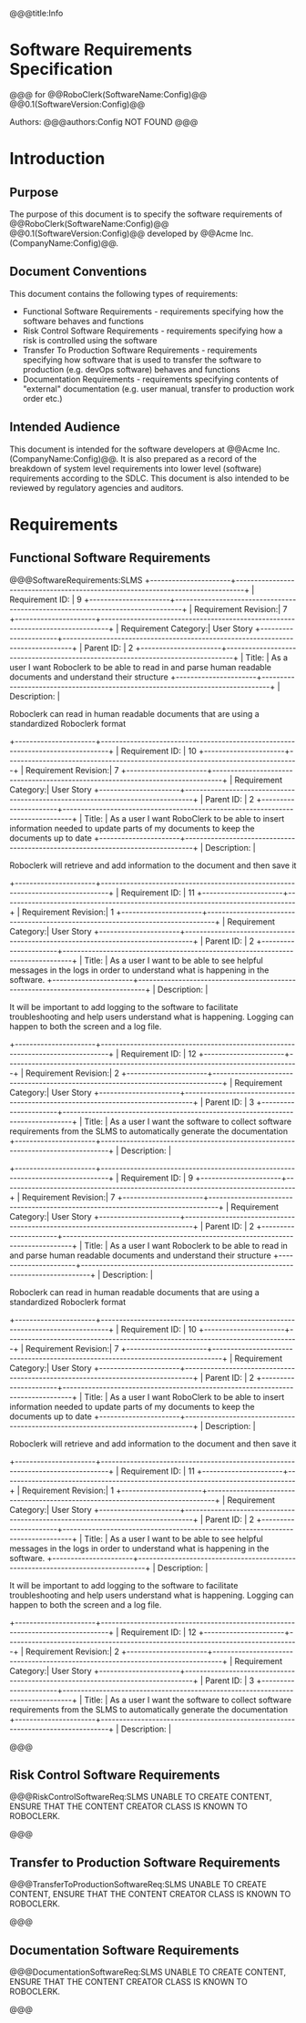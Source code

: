@@@title:Info
# Software Requirements Specification



@@@
for
@@RoboClerk(SoftwareName:Config)@@ @@0.1(SoftwareVersion:Config)@@  
  
Authors:
@@@authors:Config
NOT FOUND
@@@

# Introduction
## Purpose
The purpose of this document is to specify the software requirements of @@RoboClerk(SoftwareName:Config)@@ @@0.1(SoftwareVersion:Config)@@ developed by @@Acme Inc.(CompanyName:Config)@@. 

## Document Conventions
This document contains the following types of requirements:
- Functional Software Requirements - requirements specifying how the software behaves and functions
- Risk Control Software Requirements - requirements specifying how a risk is controlled using the software
- Transfer To Production Software Requirements - requirements specifying how software that is used to transfer the software to production (e.g. devOps software) behaves and functions
- Documentation Requirements - requirements specifying contents of "external" documentation (e.g. user manual, transfer to production work order etc.)
 
## Intended Audience
This document is intended for the software developers at @@Acme Inc.(CompanyName:Config)@@. It is also prepared as a record of the breakdown of system level requirements into lower level (software) requirements according to the SDLC. This document is also intended to be reviewed by regulatory agencies and auditors.

# Requirements

## Functional Software Requirements
@@@SoftwareRequirements:SLMS
+----------------------+--------------------------------------------------------------------------------+
| Requirement ID:      | 9
+----------------------+--------------------------------------------------------------------------------+
| Requirement Revision:| 7
+----------------------+--------------------------------------------------------------------------------+
| Requirement Category:| User Story
+----------------------+--------------------------------------------------------------------------------+
| Parent ID:           | 2
+----------------------+--------------------------------------------------------------------------------+
| Title:               | As a user I want Roboclerk to be able to read in and parse human readable documents and understand their structure
+----------------------+--------------------------------------------------------------------------------+
| Description:         | <div>Roboclerk can read in human readable documents that are using a standardized Roboclerk format</div>

+----------------------+--------------------------------------------------------------------------------+
| Requirement ID:      | 10
+----------------------+--------------------------------------------------------------------------------+
| Requirement Revision:| 7
+----------------------+--------------------------------------------------------------------------------+
| Requirement Category:| User Story
+----------------------+--------------------------------------------------------------------------------+
| Parent ID:           | 2
+----------------------+--------------------------------------------------------------------------------+
| Title:               | As a user I want RoboClerk to be able to insert information needed to update parts of my documents to keep the documents up to date
+----------------------+--------------------------------------------------------------------------------+
| Description:         | <div>Roboclerk will retrieve and add information to the document and then save it</div>

+----------------------+--------------------------------------------------------------------------------+
| Requirement ID:      | 11
+----------------------+--------------------------------------------------------------------------------+
| Requirement Revision:| 1
+----------------------+--------------------------------------------------------------------------------+
| Requirement Category:| User Story
+----------------------+--------------------------------------------------------------------------------+
| Parent ID:           | 2
+----------------------+--------------------------------------------------------------------------------+
| Title:               | As a user I want to be able to see helpful messages in the logs in order to understand what is happening in the software.
+----------------------+--------------------------------------------------------------------------------+
| Description:         | <div>It will be important to add logging to the software to facilitate troubleshooting and help users understand what is happening. Logging can happen to both the screen and a log file.</div>

+----------------------+--------------------------------------------------------------------------------+
| Requirement ID:      | 12
+----------------------+--------------------------------------------------------------------------------+
| Requirement Revision:| 2
+----------------------+--------------------------------------------------------------------------------+
| Requirement Category:| User Story
+----------------------+--------------------------------------------------------------------------------+
| Parent ID:           | 3
+----------------------+--------------------------------------------------------------------------------+
| Title:               | As a user I want the software to collect software requirements from the SLMS to automatically generate the documentation
+----------------------+--------------------------------------------------------------------------------+
| Description:         | 

+----------------------+--------------------------------------------------------------------------------+
| Requirement ID:      | 9
+----------------------+--------------------------------------------------------------------------------+
| Requirement Revision:| 7
+----------------------+--------------------------------------------------------------------------------+
| Requirement Category:| User Story
+----------------------+--------------------------------------------------------------------------------+
| Parent ID:           | 2
+----------------------+--------------------------------------------------------------------------------+
| Title:               | As a user I want Roboclerk to be able to read in and parse human readable documents and understand their structure
+----------------------+--------------------------------------------------------------------------------+
| Description:         | <div>Roboclerk can read in human readable documents that are using a standardized Roboclerk format</div>

+----------------------+--------------------------------------------------------------------------------+
| Requirement ID:      | 10
+----------------------+--------------------------------------------------------------------------------+
| Requirement Revision:| 7
+----------------------+--------------------------------------------------------------------------------+
| Requirement Category:| User Story
+----------------------+--------------------------------------------------------------------------------+
| Parent ID:           | 2
+----------------------+--------------------------------------------------------------------------------+
| Title:               | As a user I want RoboClerk to be able to insert information needed to update parts of my documents to keep the documents up to date
+----------------------+--------------------------------------------------------------------------------+
| Description:         | <div>Roboclerk will retrieve and add information to the document and then save it</div>

+----------------------+--------------------------------------------------------------------------------+
| Requirement ID:      | 11
+----------------------+--------------------------------------------------------------------------------+
| Requirement Revision:| 1
+----------------------+--------------------------------------------------------------------------------+
| Requirement Category:| User Story
+----------------------+--------------------------------------------------------------------------------+
| Parent ID:           | 2
+----------------------+--------------------------------------------------------------------------------+
| Title:               | As a user I want to be able to see helpful messages in the logs in order to understand what is happening in the software.
+----------------------+--------------------------------------------------------------------------------+
| Description:         | <div>It will be important to add logging to the software to facilitate troubleshooting and help users understand what is happening. Logging can happen to both the screen and a log file.</div>

+----------------------+--------------------------------------------------------------------------------+
| Requirement ID:      | 12
+----------------------+--------------------------------------------------------------------------------+
| Requirement Revision:| 2
+----------------------+--------------------------------------------------------------------------------+
| Requirement Category:| User Story
+----------------------+--------------------------------------------------------------------------------+
| Parent ID:           | 3
+----------------------+--------------------------------------------------------------------------------+
| Title:               | As a user I want the software to collect software requirements from the SLMS to automatically generate the documentation
+----------------------+--------------------------------------------------------------------------------+
| Description:         | 


@@@
## Risk Control Software Requirements
@@@RiskControlSoftwareReq:SLMS
UNABLE TO CREATE CONTENT, ENSURE THAT THE CONTENT CREATOR CLASS IS KNOWN TO ROBOCLERK.

@@@
## Transfer to Production Software Requirements
@@@TransferToProductionSoftwareReq:SLMS
UNABLE TO CREATE CONTENT, ENSURE THAT THE CONTENT CREATOR CLASS IS KNOWN TO ROBOCLERK.

@@@
## Documentation Software Requirements
@@@DocumentationSoftwareReq:SLMS
UNABLE TO CREATE CONTENT, ENSURE THAT THE CONTENT CREATOR CLASS IS KNOWN TO ROBOCLERK.

@@@